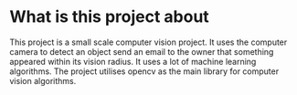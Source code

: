 # What is this project about 
This project is a small scale computer vision project. It uses the computer camera to detect an object send an email to the owner that something appeared within its vision radius. It uses a lot of machine learning algorithms. The project utilises opencv as the main library for computer vision algorithms. 